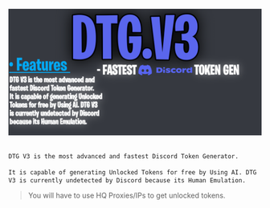 ![](https://github.com/TwizzyDev/Discord-Token-Gen/blob/main/20221031_141511.png)
```

DTG V3 is the most advanced and fastest Discord Token Generator.

It is capable of generating Unlocked Tokens for free by Using AI. DTG V3 is currently undetected by Discord because its Human Emulation.
```
> You will have to use HQ Proxies/IPs to get unlocked tokens.


